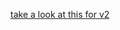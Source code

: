 [take a look at this for v2](https://www.uiguideline.com/components)


<!-- made by Sumit -->

  <!-- /$$$$$$                          /$$   /$$           /$$
 /$$__  $$                        |__/  | $$          | $$
| $$  \__/ /$$   /$$ /$$$$$$/$$$$  /$$ /$$$$$$        | $$
|  $$$$$$ | $$  | $$| $$_  $$_  $$| $$|_  $$_/        | $$
 \____  $$| $$  | $$| $$ \ $$ \ $$| $$  | $$          |__/
 /$$  \ $$| $$  | $$| $$ | $$ | $$| $$  | $$ /$$
|  $$$$$$/|  $$$$$$/| $$ | $$ | $$| $$  |  $$$$/       /$$
 \______/  \______/ |__/ |__/ |__/|__/   \___/        |__/


                                                -->